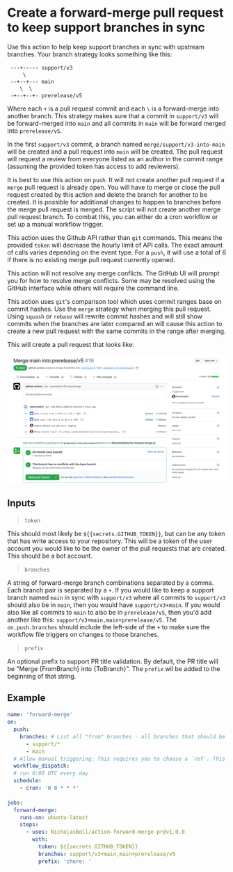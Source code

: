 # Create a forward-merge pull request to keep support branches in sync

Use this action to help keep support branches in sync with upstream branches. Your branch strategy looks something like this:

```
 ---+----- support/v3
     \
 --+--+--- main
    \  \
 -+--+--+- prerelease/v5
```

Where each `+` is a pull request commit and each `\` is a forward-merge into another branch. This strategy makes sure that a commit in `support/v3` will be forward-merged into `main` and all commits in `main` will be forward merged into `prerelease/v5`.

In the first `support/v3` commit, a branch named `merge/support/v3-into-main` will be created and a pull request into `main` will be created. The pull request will request a review from everyone listed as an author in the commit range (assuming the provided token has access to add reviewers).

It is best to use this action on `push`. It will not create another pull request if a `merge` pull request is already open. You will have to merge or close the pull request created by this action and delete the branch for another to be created. It is possible for additional changes to happen to branches before the merge pull request is merged. The script will not create another merge pull request branch. To combat this, you can either do a cron workflow or set up a manual workflow trigger.

This action uses the Github API rather than `git` commands. This means the provided `token` will decrease the hourly limit of API calls. The exact amount of calls varies depending on the event type. For a `push`, it will use a total of 6 if there is no existing merge pull request currently opened.

This action will not resolve any merge conflicts. The GitHub UI will prompt you for how to resolve merge conflicts. Some may be resolved using the GitHub interface while others will require the command line.

This action uses `git`'s comparison tool which uses commit ranges base on commit hashes. Use the `merge` strategy when merging this pull request. Using `squash` or `rebase` will rewrite commit hashes and will still show commits when the branches are later compared an will cause this action to create a new pull request with the same commits in the range after merging.

This will create a pull request that looks like:

![Pull Request Screenshot](./pull_request.png)

## Inputs

> `token`

This should most likely be `${{secrets.GITHUB_TOKEN}}`, but can be any token that has write access to your repository. This will be a token of the user account you would like to be the owner of the pull requests that are created. This should be a bot account.

> `branches`

A string of forward-merge branch combinations separated by a comma. Each branch pair is separated by a `+`. If you would like to keep a support branch named `main` in sync with `support/v3` where all commits to `support/v3` should also be in `main`, then you would have `support/v3+main`. If you would also like all commits to `main` to also be in `prerelease/v5`, then you'd add another like this: `support/v3+main,main+prerelease/v5`. The `on.push.branches` should include the left-side of the `+` to make sure the workflow file triggers on changes to those branches.

> `prefix`

An optional prefix to support PR title validation. By default, the PR title will be "Merge {FromBranch} into {ToBranch}". The `prefix` wil be added to the beginning of that string.

## Example

```yaml
name: 'forward-merge'
on:
  push:
    branches: # List all "from" branches - all branches that should be forward merged
      - support/*
      - main
  # Allow manual triggering: This requires you to choose a `ref`. This should be the branch with changes
  workflow_dispatch:
  # run 0:00 UTC every day
  schedule:
    - cron: '0 0 * * *'

jobs:
  forward-merge:
    runs-on: ubuntu-latest
    steps:
      - uses: NicholasBoll/action-forward-merge-pr@v1.0.0
        with:
          token: ${{secrets.GITHUB_TOKEN}}
          branches: support/v3+main,main+prerelease/v5
          prefix: 'chore: '
```
